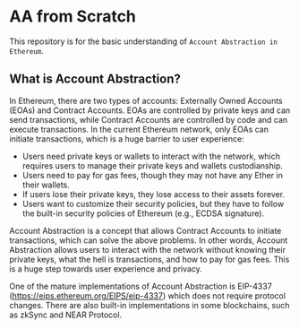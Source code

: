 # AA from Scratch

This repository is for the basic understanding of `Account Abstraction in Ethereum`.

## What is Account Abstraction?

In Ethereum, there are two types of accounts: Externally Owned Accounts (EOAs) and Contract Accounts. EOAs are controlled by private keys and can send transactions, while Contract Accounts are controlled by code and can execute transactions. In the current Ethereum network, only EOAs can initiate transactions, which is a huge barrier to user experience:

- Users need private keys or wallets to interact with the network, which requires users to manage their private keys and wallets custodianship.
- Users need to pay for gas fees, though they may not have any Ether in their wallets.
- If users lose their private keys, they lose access to their assets forever.
- Users want to customize their security policies, but they have to follow the built-in security policies of Ethereum (e.g., ECDSA signature).

Account Abstraction is a concept that allows Contract Accounts to initiate transactions, which can solve the above problems. In other words, Account Abstraction allows users to interact with the network without knowing their private keys, what the hell is transactions, and how to pay for gas fees. This is a huge step towards user experience and privacy.

One of the mature implementations of Account Abstraction is EIP-4337 (https://eips.ethereum.org/EIPS/eip-4337) which does not require protocol changes. There are also built-in implementations in some blockchains, such as zkSync and NEAR Protocol.
